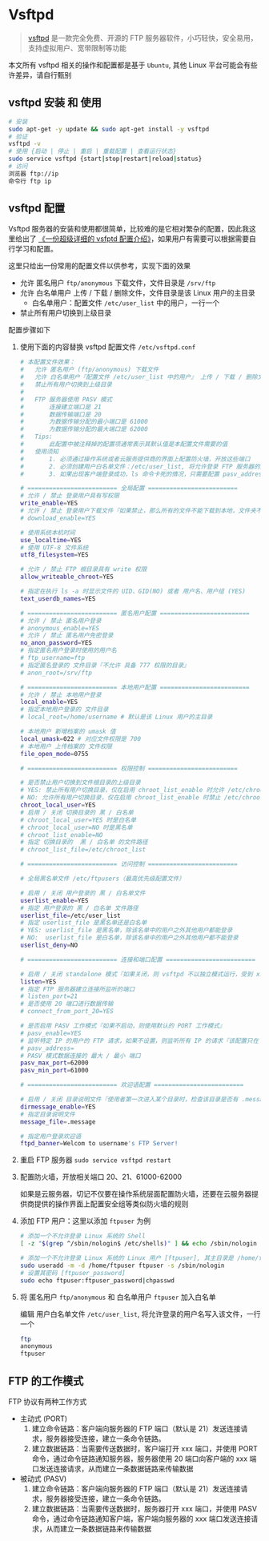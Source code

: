 # Vsftpd

> [vsftpd] 是一款完全免费、开源的 FTP 服务器软件，小巧轻快，安全易用，支持虚拟用户、宽带限制等功能

本文所有 vsftpd 相关的操作和配置都是基于 `Ubuntu`, 其他 Linux 平台可能会有些许差异，请自行甄别

## vsftpd 安装 和 使用

```bash
# 安装
sudo apt-get -y update && sudo apt-get install -y vsftpd
# 验证
vsftpd -v
# 使用 {启动 | 停止 | 重启 | 重载配置 | 查看运行状态}
sudo service vsftpd {start|stop|restart|reload|status}
# 访问
浏览器 ftp://ip
命令行 ftp ip
```

## vsftpd 配置

Vsftpd 服务器的安装和使用都很简单，比较难的是它相对繁杂的配置，因此我这里给出了 [《一份超级详细的 vsfptd 配置介绍》](Tools/vsftpd-complete-config.md)，如果用户有需要可以根据需要自行学习和配置。

这里只给出一份常用的配置文件以供参考，实现下面的效果

- 允许 匿名用户 `ftp/anonymous` 下载文件，文件目录是 `/srv/ftp`
- 允许 白名单用户 上传 / 下载 / 删除文件，文件目录是该 Linux 用户的主目录
  - 白名单用户：配置文件 `/etc/user_list` 中的用户，一行一个
- 禁止所有用户切换到上级目录

配置步骤如下

1. 使用下面的内容替换 vsftpd 配置文件 `/etc/vsftpd.conf`

    ```bash
    # 本配置文件效果：
    #   允许 匿名用户 (ftp/anonymous) 下载文件
    #   允许 白名单用户『配置文件 /etc/user_list 中的用户』 上传 / 下载 / 删除文件
    #   禁止所有用户切换到上级目录
    #
    #   FTP 服务器使用 PASV 模式
    #       连接建立端口是 21
    #       数据传输端口是 20
    #       为数据传输分配的最小端口是 61000
    #       为数据传输分配的最大端口是 62000
    #   Tips:
    #       此配置中被注释掉的配置项通常表示其默认值是本配置文件需要的值
    #   使用须知
    #       1. 必须通过操作系统或者云服务提供商的界面上配置防火墙，开放这些端口
    #       2. 必须创建用户白名单文件：/etc/user_list, 将允许登录 FTP 服务器的用户名写入该文件，一行一个
    #       3. 如果出现客户端登录成功，ls 命令卡死的情况，只需要配置 pasv_address=${服务器公网 IP}

    # ========================= 全局配置 =========================
    # 允许 / 禁止 登录用户具有写权限
    write_enable=YES
    # 允许 / 禁止 登录用户下载文件『如果禁止，那么所有的文件不能下载到本地，文件夹不受影响』
    # download_enable=YES

    # 使用系统本机时间
    use_localtime=YES
    # 使用 UTF-8 文件系统
    utf8_filesystem=YES

    # 允许 / 禁止 FTP 根目录具有 write 权限
    allow_writeable_chroot=YES

    # 指定在执行 ls -a 时显示文件的 UID、GID(NO) 或者 用户名、用户组 (YES)
    text_userdb_names=YES

    # ========================= 匿名用户配置 =========================
    # 允许 / 禁止 匿名用户登录
    # anonymous_enable=YES
    # 允许 / 禁止 匿名用户免密登录
    no_anon_password=YES
    # 指定匿名用户登录时使用的用户名
    # ftp_username=ftp
    # 指定匿名登录的 文件目录『不允许 具备 777 权限的目录』
    # anon_root=/srv/ftp

    # ========================= 本地用户配置 =========================
    # 允许 / 禁止 本地用户登录
    local_enable=YES
    # 指定本地用户登录的 文件目录
    # local_root=/home/username # 默认是该 Linux 用户的主目录

    # 本地用户 新增档案的 umask 值
    local_umask=022 # 对应文件权限是 700
    # 本地用户 上传档案的 文件权限
    file_open_mode=0755

    # ========================= 权限控制 =========================

    # 是否禁止用户切换到文件根目录的上级目录
    # YES: 禁止所有用户切换目录，仅在启用 chroot_list_enable 时允许 /etc/chroot_list 中的用户切换目录
    # NO: 允许所有用户切换目录，仅在启用 chroot_list_enable 时禁止 /etc/chroot_list 中的用户切换目录
    chroot_local_user=YES
    # 启用 / 关闭 切换目录的 黑 / 白名单
    # chroot_local_user=YES 时是白名单
    # chroot_local_user=NO 时是黑名单
    # chroot_list_enable=NO
    # 指定 切换目录的  黑 / 白名单 的文件路径
    # chroot_list_file=/etc/chroot_list

    # ========================= 访问控制 =========================

    # 全局黑名单文件 /etc/ftpusers（最高优先级配置文件）

    # 启用 / 关闭 用户登录的 黑 / 白名单文件
    userlist_enable=YES
    # 指定 用户登录的 黑 / 白名单 文件路径
    userlist_file=/etc/user_list
    # 指定 userlist_file 是黑名单还是白名单
    # YES: userlist_file 是黑名单，除该名单中的用户之外其他用户都能登录
    # NO:  userlist_file 是白名单，除该名单中的用户之外其他用户都不能登录
    userlist_deny=NO

    # ========================= 连接和端口配置 =========================

    # 启用 / 关闭 standalone 模式『如果关闭，则 vsftpd 不以独立模式运行，受到 xientd 服务管控，功能受限制』
    listen=YES
    # 指定 FTP 服务器建立连接所监听的端口
    # listen_port=21
    # 是否使用 20 端口进行数据传输
    # connect_from_port_20=YES

    # 是否启用 PASV 工作模式『如果不启动，则使用默认的 PORT 工作模式』
    # pasv_enable=YES
    # 监听特定 IP 的用户的 FTP 请求，如果不设置，则监听所有 IP 的请求『该配置只在 standlone 模式下生效』
    # pasv_address=
    # PASV 模式数据连接的 最大 / 最小 端口
    pasv_max_port=62000
    pasv_min_port=61000

    # ========================= 欢迎语配置 =========================

    # 启用 / 关闭 目录说明文件『使用者第一次进入某个目录时，检查该目录是否有 .message 文件，该文件放置了该目录的说明语』
    dirmessage_enable=YES
    # 指定目录说明文件
    message_file=.message

    # 指定用户登录欢迎语
    ftpd_banner=Welcom to username's FTP Server!
    ```

2. 重启 FTP 服务器 `sudo service vsftpd restart`
3. 配置防火墙，开放相关端口 20、21、61000-62000

    如果是云服务器，切记不仅要在操作系统层面配置防火墙，还要在云服务器提供商提供的操作界面上配置安全组等类似防火墙的规则
4. 添加 FTP 用户：这里以添加 `ftpuser` 为例

    ```bash
    # 添加一个不允许登录 Linux 系统的 Shell
    [ -z "$(grep ^/sbin/nologin$ /etc/shells)" ] && echo /sbin/nologin | sudo tee -a /etc/shells

    # 添加一个不允许登录 Linux 系统的 Linux 用户 [ftpuser], 其主目录是 /home/ftpuser
    sudo useradd -m -d /home/ftpuser ftpuser -s /sbin/nologin
    # 设置其密码 [ftpuser_password]
    sudo echo ftpuser:ftpuser_password|chpasswd
    ```

5. 将 匿名用户 `ftp/anonymous` 和 白名单用户 `ftpuser` 加入白名单

    编辑 用户白名单文件 `/etc/user_list`, 将允许登录的用户名写入该文件，一行一个

    ```bash
    ftp
    anonymous
    ftpuser
    ```

## FTP 的工作模式

FTP 协议有两种工作方式

- 主动式 (PORT)
    1. 建立命令链路：客户端向服务器的 FTP 端口（默认是 21）发送连接请求，服务器接受连接，建立一条命令链路。
    2. 建立数据链路：当需要传送数据时，客户端打开 xxx 端口，并使用 PORT 命令，通过命令链路通知服务器，服务器使用 20 端口向客户端的 xxx 端口发送连接请求，从而建立一条数据链路来传输数据
- 被动式 (PASV)
    1. 建立命令链路：客户端向服务器的 FTP 端口（默认是 21）发送连接请求，服务器接受连接，建立一条命令链路。
    2. 建立数据链路：当需要传送数据时，服务器打开 xxx 端口，并使用 PASV 命令，通过命令链路通知客户端，客户端向服务器的 xxx 端口发送连接请求，从而建立一条数据链路来传输数据

[vsftpd]:https://security.appspot.com/vsftpd.html